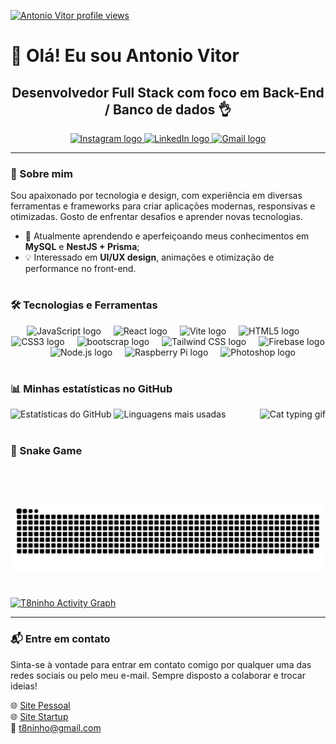 [![Antonio Vitor profile views](https://u8views.com/api/v1/github/profiles/64814651/views/day-week-month-total-count.svg)](https://u8views.com/github/T8ninho)
# 👋 Olá! Eu sou Antonio Vitor

<h2 align="center">Desenvolvedor Full Stack com foco em Back-End / Banco de dados 👌</h2>

<div align="center">
  <a href="https://www.instagram.com/t8ninho/" target="_blank">
    <img src="https://img.shields.io/static/v1?message=Instagram&logo=instagram&label=&color=E4405F&logoColor=white&labelColor=&style=for-the-badge" height="35" alt="Instagram logo"  />
  </a>
  <a href="https://linkedin.com/in/t8ninho/" target="_blank">
    <img src="https://img.shields.io/static/v1?message=LinkedIn&logo=linkedin&label=&color=0077B5&logoColor=white&labelColor=&style=for-the-badge" height="35" alt="LinkedIn logo"  />
  </a>
  <a href="mailto:t8ninho@gmail.com" target="_blank">
    <img src="https://img.shields.io/static/v1?message=Gmail&logo=gmail&label=&color=D14836&logoColor=white&labelColor=&style=for-the-badge" height="35" alt="Gmail logo"  />
  </a>
</div>

---

### 🚀 Sobre mim

Sou apaixonado por tecnologia e design, com experiência em diversas ferramentas e frameworks para criar aplicações modernas, responsivas e otimizadas. Gosto de enfrentar desafios e aprender novas tecnologias.

- 🌱 Atualmente aprendendo e aperfeiçoando meus conhecimentos em **MySQL** e **NestJS + Prisma**;
- 💡 Interessado em **UI/UX design**, animações e otimização de performance no front-end.

#

### 🛠️ Tecnologias e Ferramentas

<div align="center">
  <img src="https://cdn.jsdelivr.net/gh/devicons/devicon/icons/javascript/javascript-original.svg" height="40" alt="JavaScript logo" />
  <img width="12" />
  <img src="https://cdn.jsdelivr.net/gh/devicons/devicon/icons/react/react-original.svg" height="40" alt="React logo" />
  <img width="12" />
  <img src="https://cdn.jsdelivr.net/gh/devicons/devicon@latest/icons/vitejs/vitejs-original.svg" height="40" alt="Vite logo" />
  <img width="12" />
  <img src="https://cdn.jsdelivr.net/gh/devicons/devicon/icons/html5/html5-original.svg" height="40" alt="HTML5 logo" />
  <img width="12" />
  <img src="https://cdn.jsdelivr.net/gh/devicons/devicon/icons/css3/css3-original.svg" height="40" alt="CSS3 logo" />
  <img width="12" />
  <img src="https://cdn.jsdelivr.net/gh/devicons/devicon@latest/icons/bootstrap/bootstrap-original-wordmark.svg" height="40" alt="bootscrap logo" />
  <img width="12" />
  <img src="https://cdn.jsdelivr.net/gh/devicons/devicon@latest/icons/tailwindcss/tailwindcss-original.svg" height="40" alt="Tailwind CSS logo" />
  <img width="12" />
  <img src="https://cdn.jsdelivr.net/gh/devicons/devicon/icons/firebase/firebase-plain.svg" height="40" alt="Firebase logo" />
  <img width="12" />
  <img src="https://cdn.jsdelivr.net/gh/devicons/devicon/icons/nodejs/nodejs-original.svg" height="40" alt="Node.js logo" />
  <img width="12" />
  <img src="https://cdn.jsdelivr.net/gh/devicons/devicon/icons/raspberrypi/raspberrypi-original.svg" height="40" alt="Raspberry Pi logo" />
  <img width="12" />
  <img src="https://cdn.jsdelivr.net/gh/devicons/devicon/icons/photoshop/photoshop-plain.svg" height="40" alt="Photoshop logo" />
</div>

#


### 📊 Minhas estatísticas no GitHub

<div>
  <img src="https://github-readme-stats.vercel.app/api?username=t8ninho&hide_title=false&hide_rank=false&show_icons=true&include_all_commits=true&count_private=true&disable_animations=false&theme=tokyonight&locale=en&hide_border=false" height="150" alt="Estatísticas do GitHub" />
  <img src="https://github-readme-stats.vercel.app/api/top-langs?username=t8ninho&locale=en&hide_title=false&layout=compact&card_width=320&langs_count=5&theme=tokyonight&hide_border=false" height="150" alt="Linguagens mais usadas" />
<img align="right" height="150" src="https://usagif.com/wp-content/uploads/cat-typing-12.gif" alt="Cat typing gif" />
</div>

#
### 🐍 Snake Game

<picture>
  <source media="(prefers-color-scheme: dark)" srcset="https://raw.githubusercontent.com/t8ninho/t8ninho/output/github-contribution-grid-snake-dark.svg">
  <source media="(prefers-color-scheme: light)" srcset="https://raw.githubusercontent.com/t8ninho/t8ninho/output/github-contribution-grid-snake.svg">
  <img alt="github contribution grid snake animation" src="https://raw.githubusercontent.com/t8ninho/t8ninho/output/github-contribution-grid-snake.svg">
</picture>

#

<picture>
  <a href="https://github.com/T8ninho/T8ninho">
    <img alt="T8ninho Activity Graph" src="https://github-readme-activity-graph.vercel.app/graph/?username=t8ninho&bg_color=RRGGBBAA&title_color=84C2C0&color=84C2C0&line=84C2C0&point=DEDEDE&hide_border=true&custom_title=Gr%C3%A1fico%20de%20Contribui%C3%A7%C3%B5es" />
  </a>
</picture>

---

### 📬 Entre em contato

Sinta-se à vontade para entrar em contato comigo por qualquer uma das redes sociais ou pelo meu e-mail. Sempre disposto a colaborar e trocar ideias!

🌐 [Site Pessoal](https://t8ninho.com/)  
🌐 [Site Startup](https://www.codigocapixaba.com.br/)  
📧 [t8ninho@gmail.com](mailto:t8ninho@gmail.com)
